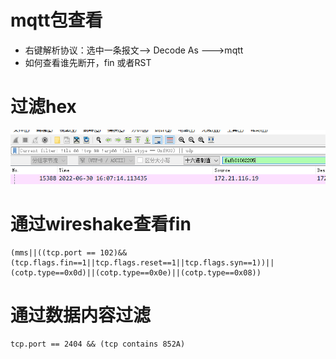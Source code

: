 # mqtt包查看

- 右键解析协议：选中一条报文--> Decode As ---\>mqtt
- 如何查看谁先断开，fin 或者RST

# 过滤hex

![查找hex](./images/wireshake_hex.png)

# 通过wireshake查看fin

```
(mms||((tcp.port == 102)&&(tcp.flags.fin==1||tcp.flags.reset==1||tcp.flags.syn==1))||(cotp.type==0x0d)||(cotp.type==0x0e)||(cotp.type==0x08))
```

# 通过数据内容过滤

```
tcp.port == 2404 && (tcp contains 852A)
```
